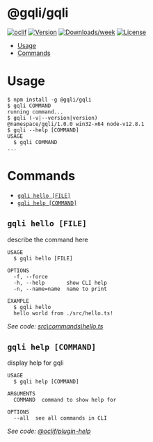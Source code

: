 # @gqli/gqli

[![oclif](https://img.shields.io/badge/cli-oclif-brightgreen.svg)](https://oclif.io)
[![Version](https://img.shields.io/npm/v/@namespace/gqli.svg)](https://npmjs.org/package/@namespace/gqli)
[![Downloads/week](https://img.shields.io/npm/dw/@namespace/gqli.svg)](https://npmjs.org/package/@namespace/gqli)
[![License](https://img.shields.io/npm/l/@namespace/gqli.svg)](https://github.com/Landuck/gqli/blob/master/package.json)

<!-- toc -->

- [Usage](#usage)
- [Commands](#commands)
  <!-- tocstop -->

# Usage

<!-- usage -->

```sh-session
$ npm install -g @gqli/gqli
$ gqli COMMAND
running command...
$ gqli (-v|--version|version)
@namespace/gqli/1.0.0 win32-x64 node-v12.8.1
$ gqli --help [COMMAND]
USAGE
  $ gqli COMMAND
...
```

<!-- usagestop -->

# Commands

<!-- commands -->

- [`gqli hello [FILE]`](#gqli-hello-file)
- [`gqli help [COMMAND]`](#gqli-help-command)

## `gqli hello [FILE]`

describe the command here

```
USAGE
  $ gqli hello [FILE]

OPTIONS
  -f, --force
  -h, --help       show CLI help
  -n, --name=name  name to print

EXAMPLE
  $ gqli hello
  hello world from ./src/hello.ts!
```

_See code: [src\commands\hello.ts](https://github.com/Landuck/gqli/blob/v1.0.0/src\commands\hello.ts)_

## `gqli help [COMMAND]`

display help for gqli

```
USAGE
  $ gqli help [COMMAND]

ARGUMENTS
  COMMAND  command to show help for

OPTIONS
  --all  see all commands in CLI
```

_See code: [@oclif/plugin-help](https://github.com/oclif/plugin-help/blob/v2.2.3/src\commands\help.ts)_

<!-- commandsstop -->
